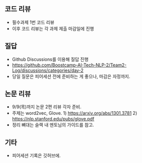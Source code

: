 ## 코드 리뷰

- 필수과제 1번 코드 리뷰
- 이후 코드 리뷰는 각 과제 제출 마감일에 진행

## 질답

- Github Discussions를 이용해 질답 진행
- https://github.com/Boostcamp-AI-Tech-NLP-2/Team2-Log/discussions/categories/day-2
- 당일 질문은 피어세션 전에 준비하는 게 좋으나, 마감은 자정까지.

## 논문 리뷰

- 9/9(목)까지 논문 2편 리뷰 각자 준비.
- 주제는 word2vec, Glove. 1) https://arxiv.org/abs/1301.3781 2) https://nlp.stanford.edu/pubs/glove.pdf
- 정리 뼈대는 슬랙 내 멘토님의 가이드를 참고.

## 기타

- 피어세션 기록은 깃허브에.

